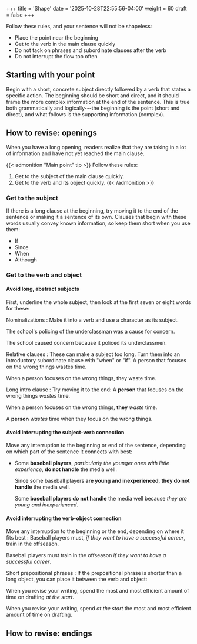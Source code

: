 +++
title = 'Shape'
date = '2025-10-28T22:55:56-04:00'
weight = 60
draft = false
+++

Follow these rules, and your sentence will not be shapeless:
- Place the point near the beginning
- Get to the verb in the main clause quickly
- Do not tack on phrases and subordinate clauses after the verb
- Do not interrupt the flow too often

## Starting with your point

Begin with a short, concrete subject directly followed by a verb that states a specific action. The beginning should be short and direct, and it should frame the more complex information at the end of the sentence. This is true both grammatically and logically---the beginning is the point (short and direct), and what follows is the supporting information (complex).

## How to revise: openings

When you have a long opening, readers realize that they are taking in a lot of information and have not yet reached the main clause. 

{{< admonition "Main point" tip >}}
Follow these rules:
1. Get to the subject of the main clause quickly.
2. Get to the verb and its object quickly.
{{< /admonition >}}

### Get to the subject

If there is a long clause at the beginning, try moving it to the end of the sentence or making it a sentence of its own. Clauses that begin with these words usually convey known information, so keep them short when you use them:
- If
- Since
- When
- Although

### Get to the verb and object

#### Avoid long, abstract subjects

First, underline the whole subject, then look at the first seven or eight words for these:

Nominalizations
: Make it into a verb and use a character as its subject.

  The school's policing of the underclassman was a cause for concern. 
  
  The school caused concern because it policed its underclassmen.

Relative clauses
: These can make a subject too long. Turn them into an introductory subordinate clause with "when" or "if".
  A person that focuses on the wrong things wastes time.
  
  When a person focuses on the wrong things, they waste time.

Long intro clause
: Try moving it to the end:
  A **person** that focuses on the wrong things _wastes_ time.
  
  When a person focuses on the wrong things, **they** _waste_ time.

  A **person** _wastes_ time when they focus on the wrong things.


#### Avoid interrupting the subject-verb connection

Move any interruption to the beginning or end of the sentence, depending on which part of the sentence it connects with best:
- Some **baseball players**, _particularly the younger ones with little experience_, **do not handle** the media well.
  
  Since some baseball players **are young and inexperienced**, **they do not handle** the media well.

  Some **baseball players do not handle** the media well because _they are young and inexperienced_.

#### Avoid interrupting the verb-object connection

Move any interruption to the beginning or the end, depending on where it fits best
: Baseball players must, _if they want to have a successful career_, train in the offseason.
  
  Baseball players must train in the offseason _if they want to have a successful career_.

Short prepositional phrases
: If the prepositional phrase is shorter than a long object, you can place it between the verb and object:
  
  When you revise your writing, spend the most and most efficient amount of time on drafting _at the start_.

  When you revise your writing, spend _at the start_ the most and most efficient amount of time on drafting.


## How to revise: endings